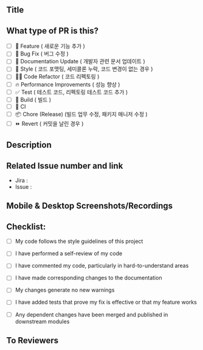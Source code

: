 ## Title

## What type of PR is this? 

- [ ] 🍕 Feature ( 새로운 기능 추가 )
- [ ] 🐛 Bug Fix ( 버그 수정 )
- [ ] 📝 Documentation Update ( 개발자 관련 문서 업데이트 )
- [ ] 🎨 Style ( 코드 포맷팅, 세미콜론 누락, 코드 변경이 없는 경우 )
- [ ] 🧑‍💻 Code Refactor ( 코드 리펙토링 )
- [ ] 🔥 Performance Improvements ( 성능 향상 )
- [ ] ✅ Test ( 테스트 코드, 리펙토링 테스트 코드 추가 )
- [ ] 🤖 Build  ( 빌드 )
- [ ] 🔁 CI 
- [ ] 📦 Chore (Release) (빌드 업무 수정, 패키지 매니저 수정 )
- [ ] ⏩ Revert ( 커밋을 날린 경우 )

## Description

<!-- 
Please do not leave this blank 
This PR [adds/removes/fixes/replaces] the [feature/bug/etc]. 
-->

## Related Issue  number and link
- Jira : 
- Issue : 


## Mobile & Desktop Screenshots/Recordings



## Checklist:
- [ ] My code follows the style guidelines of this project
- [ ] I have performed a self-review of my code
- [ ] I have commented my code, particularly in hard-to-understand areas
- [ ] I have made corresponding changes to the documentation
- [ ] My changes generate no new warnings
- [ ] I have added tests that prove my fix is effective or that my feature works
- [ ] Any dependent changes have been merged and published in downstream modules


## To Reviewers

